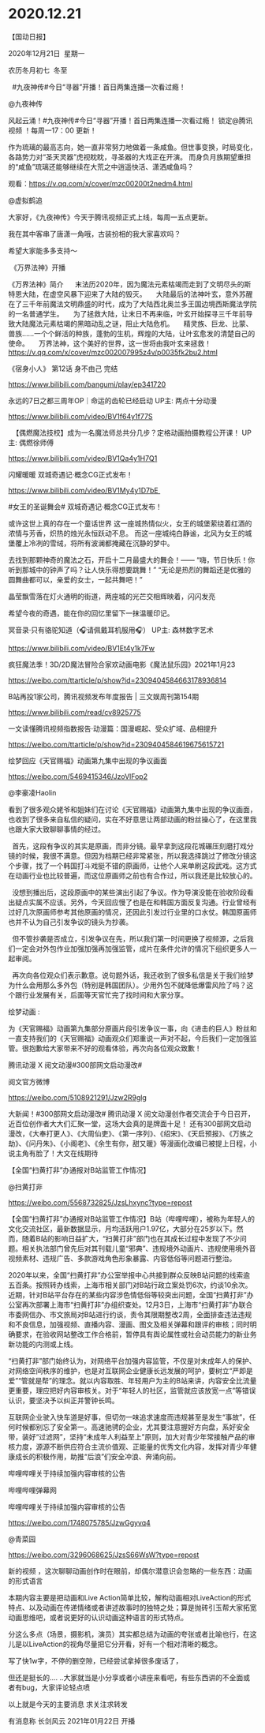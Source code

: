 ﻿#  2020.12.21
【国动日报】

2020年12月21日  星期一


农历冬月初七  冬至


  #九夜神传#今日“寻器”开播！首日两集连播一次看过瘾！

@九夜神传 


风起云涌！#九夜神传#今日“寻器”开播！首日两集连播一次看过瘾！
锁定@腾讯视频 ！每周一17：00 更新！

作为琉璃的最高志向，她一直非常努力地做着一条咸鱼。但世事变换，时局变化，各路势力对“圣天灵器”虎视眈眈，寻圣器的大戏正在开演。
而身负月族期望重担的“咸鱼”琉璃还能够继续在大荒之中逍遥快活、潇洒咸鱼吗？

观看：https://v.qq.com/x/cover/mzc00200t2nedm4.html

@虚拟鹤追                            

大家好，《九夜神传》今天于腾讯视频正式上线，每周一五点更新。

我在其中客串了唐潇一角哦，古装扮相的我大家喜欢吗？

希望大家能多多支持～




 《万界法神》开播


《万界法神》简介 
    末法历2020年，因为魔法元素枯竭而走到了文明尽头的斯特恩大陆，在虚空风暴下迎来了大陆的毁灭。
    大陆最后的法神叶玄，意外苏醒在了三千年前魔法文明鼎盛的时代，成为了大陆西北奥兰多王国边境西斯魔法学院的一名普通学生。
    为了拯救大陆，让末日不再来临，叶玄开始探寻三千年前导致大陆魔法元素枯竭的黑暗动乱之谜，阻止大陆危机。
    精灵族、巨龙、比蒙、兽族……一个个鲜活的种族，蓬勃的生机，辉煌的大陆，让叶玄愈发的清楚自己的使命。
    万界法神，这个美好的世界，这一世将由我叶玄来拯救！
https://v.qq.com/x/cover/mzc002007995z4v/p0035fk2bu2.html




《宿身小人》 第12话 身不由己 完结


https://www.bilibili.com/bangumi/play/ep341720

永远的7日之都三周年OP｜命运的齿轮已经启动 UP主: 两点十分动漫


https://www.bilibili.com/video/BV1f64y1f77S

 
【偶燃魔法技校】成为一名魔法师总共分几步？定格动画拍摄教程公开课！ UP主: 偶燃徐师傅

https://www.bilibili.com/video/BV1Qa4y1H7Q1




闪耀暖暖 双城奇遇记·概念CG正式发布！   


https://www.bilibili.com/video/BV1My4y1D7bE       

#女王的圣诞舞会# 双城奇遇记·概念CG正式发布！

或许这世上真的存在一个童话世界
这一座城热情似火，女王的城堡萦绕着红酒的浓情与芳香，炽热的烛光永恒跃动不息。
而这一座城纯白静谧，北风为女王的城堡覆上冷冽的雪绒，将所有波澜都掩藏在沉静的梦中。

去找到那颗神奇的魔法之石，开启十二月最盛大的舞会！——
“嗨，节日快乐！你听到那城中的钟声了吗？让人快乐得想要跳舞！”
“无论是热烈的舞蹈还是优雅的圆舞曲都可以，亲爱的女士，一起共舞吧！”

晶莹飘雪落在灯火通明的街道，两座城的光芒交相辉映着，闪闪发亮



希望今夜的奇遇，能在你的回忆里留下一抹温暖印记。




冥音录·只有骆驼知道（🎧请佩戴耳机服用🎧） UP主: 森林数字艺术

https://www.bilibili.com/video/BV1Et4y1k7Fw







疯狂魔法季！3D/2D魔法冒险合家欢动画电影《魔法鼠乐园》2021年1月23

https://weibo.com/ttarticle/p/show?id=2309404584663178936814

B站再投1家公司，腾讯视频发布年度报告 | 三文娱周刊第154期

https://www.bilibili.com/read/cv8925775

一文读懂腾讯视频指数报告·动漫篇：国漫崛起、受众扩域、品相提升

https://weibo.com/ttarticle/p/show?id=2309404584619675615721

绘梦回应《天官赐福》动画第九集中出现的争议画面

https://weibo.com/5469415346/JzoVlFop2

@李豪凌Haolin                            

看到了很多观众姥爷和姐妹们在讨论《天官赐福》动画第九集中出现的争议画面，也收到了很多来自私信的疑问，实在不好意思让两部动画的粉丝操心了，在这里我也跟大家大致聊聊事情的经过。

  首先，这段有争议的其实是原画，而非分镜。最早拿到这段花城碾压刻磨打戏分镜的时候，我很不满意。但因为档期已经非常紧张，所以我选择跳过了修改分镜这个步骤，找了一个韩国打斗戏挺不错的原画师，让他个人来单刷这段武戏。这方式在动画行业也比较普遍，而这位原画师之前也有合作过，所以我还是比较放心的。

  没想到播出后，这段原画中的某些演出引起了争议。作为导演没能在验收阶段看出疑点实属不应该。另外，今天回应慢了也是在和韩国方面反复沟通。行业曾经有过好几次原画师参考其他原画的情况，还因此引发过行业里的口水仗。韩国原画师也并不认为自己引发争议的镜头为抄袭。

  但不管抄袭是否成立，引发争议在先，所以我们第一时间更换了视频源，之后我们一定会对外包作业加强加强再加强监管，成片在条件允许的情况下组织更多人一起审阅。

  再次向各位观众们表示歉意。说句题外话，我还收到了很多私信是关于我们绘梦为什么会用那么多外包（特别是韩国团队）。少用外包不就降低爆雷风险了吗？这个跟行业发展有关，后面等天官忙完了找时间和大家分享。


绘梦动画 :                  


为《天官赐福》动画第九集部分原画片段引发争议一事，向《进击的巨人》粉丝和一直支持我们的《天官赐福》动画观众们郑重说一声对不起，今后我们一定加强监管。很抱歉给大家带来不好的观看体验，再次向各位观众致歉！

腾讯动漫 X 阅文动漫#300部网文启动漫改#

阅文官方微博  


https://weibo.com/5108921291/Jzw2R9glg

大新闻！#300部网文启动漫改#
腾讯动漫 X 阅文动漫创作者交流会于今日召开，近百位创作者大大们汇聚一堂，这场大会真的是牌面十足！
还有300部网文启动漫改，《大奉打更人》、《大周仙吏》、《第一序列》、《绍宋》、《天启预报》、《万族之劫》、《问丹朱》、《小阁老》、《余生有你，甜又暖》等漫画化改编已被提上日程，小说主角有脸了！大文在线期待




【全国“扫黄打非”办通报对B站监管工作情况】

@扫黄打非


https://weibo.com/5568732825/JzsLhxync?type=repost

【全国“扫黄打非”办通报对B站监管工作情况】B站（哔哩哔哩），被称为年轻人的文化交流社区，最新数据显示，月均活跃用户1.97亿，大部分在25岁以下。然而，随着B站的影响日益扩大，“扫黄打非”部门也在其成长过程中发现了不少问题。相关执法部门曾先后对其刊载儿童“邪典”、违规境外动画片、违规使用境外音视频素材、违规广告、多款游戏角色形象暴露、内容低俗等问题进行整治。

2020年以来，全国“扫黄打非”办公室举报中心共接到群众反映B站问题的线索逾五百条。按照转办线索，上海市相关部门对B站行政立案处罚6次，约谈10余次。近期，针对B站平台存在的某些内容涉色情低俗等较突出问题，全国“扫黄打非”办公室再次部署上海市“扫黄打非”办组织查处。12月3日，上海市“扫黄打非”办联合市委网信办、市文旅局对B站进行约谈，责令其限期整改2周，全面排查违法违规和不良信息，加强视频、直播内容、漫画、图文及相关弹幕和跟评的审核；同时明确要求，在验收网站整改工作合格前，暂停具有舆论属性或社会动员能力的新业务新功能的内测或上线。

“扫黄打非”部门始终认为，对网络平台加强内容监管，不仅是对未成年人的保护、对网络空间秩序的维护，也是对互联网企业健康长远发展的呵护，要树立“严即是爱”“管就是帮”的理念。就以内容取胜、年轻用户为主的B站来讲，内容安全比流量更重要，理应把好内容审核关。对于“年轻人的社区，监管就应该放宽一点”等错误认识，要坚决予以纠正并警钟长鸣。

互联网企业驶入快车道是好事，但切勿一味追求速度而违规甚至是发生“事故”，任何时候都别忘了安全第一。高速驰骋的企业，尤其要注意握好方向盘，系好安全带，装好“过滤网”，坚持“未成年人利益至上”原则，加大对青少年常接触产品的审核力度，源源不断供应符合主流价值观、正能量的优秀文化内容，发挥对青少年健康成长的积极作用，助推“后浪”们安全冲浪、奔涌向前。

哔哩哔哩关于持续加强内容审核的公告

哔哩哔哩弹幕网                     


哔哩哔哩关于持续加强内容审核的公告

https://weibo.com/1748075785/JzwGgyvq4




@青菜园 


https://weibo.com/3296068625/JzsS66WsW?type=repost

新的视频 ，这次聊聊动画创作时在眼前，却偶尔潜意识会忽略的一些东西：动画的形式语言

本期内容主要是把动画和Live Action简单比较，解构动画相对LiveAction的形式特点、以及动画在传递情绪或者讲述故事时的独特之处；算是抛砖引玉帮大家拓宽动画思维吧，或者说更好的认识动画这种语言的形式特点。

分这么多点（场景，摄影机，演员）其实都总结为动画的夸张或者比喻也行，在这儿是以LiveAction的视角尽量把它分开看，好有一个相对清晰的概念。

写了快1w字，不停的删空隙，已经尝试拿掉很多废话了，


但还是挺长的…. ..大家就当是小分享或者小讲座来看吧，有些东西讲的不全面或者有bug，大家评论轻点喷




以上就是今天的主要消息
求关注求转发

有消息称 长剑风云 2021年01月22日 开播








